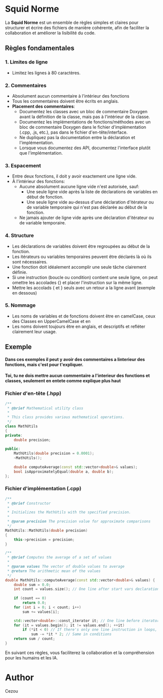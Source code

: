 # Squid Norme

La **Squid Norme** est un ensemble de règles simples et claires pour structurer 
et écrire des fichiers de manière cohérente, afin de faciliter la collaboration
et améliorer la lisibilité du code.

## Règles fondamentales

### 1. Limites de ligne
- Limitez les lignes à 80 caractères.

### 2. Commentaires
- Absolument aucun commentaire à l'intérieur des fonctions
- Tous les commentaires doivent être écrits en anglais.
- **Placement des commentaires**:
  - Documentez les classes avec un bloc de commentaire Doxygen avant la 
    définition de la classe, mais pas à l'intérieur de la classe.
  - Documentez les implémentations de fonctions/méthodes avec un bloc de 
    commentaire Doxygen dans le fichier d'implémentation (.cpp, .js, etc.), 
    pas dans le fichier d'en-tête/interface.
  - Ne dupliquez pas la documentation entre la déclaration et l'implémentation.
  - Lorsque vous documentez des API, documentez l'interface plutôt que 
    l'implémentation.

### 3. Espacement
- Entre deux fonctions, il doit y avoir exactement une ligne vide.
- À l'intérieur des fonctions:
  - Aucune absolument aucune ligne vide n'est autorisée, sauf:
    - Une seule ligne vide après la liste de déclarations de variables en début de fonction.
    - Une seule ligne vide au-dessus d'une déclaration d'itérateur ou de variable temporaire 
      qui n'est pas déclarée au début de la fonction.
  - Ne jamais ajouter de ligne vide après une déclaration d'itérateur ou de variable temporaire.

### 4. Structure
- Les déclarations de variables doivent être regroupées au début de la fonction.
- Les itérateurs ou variables temporaires peuvent être déclarés là où ils sont nécessaires.
- Une fonction doit idéalement accomplir une seule tâche clairement définie.
- Si une instruction (boucle ou condition) contient une seule ligne, on peut omettre les accolades {} et placer l'instruction sur la même ligne.
- Mettre les accolads { et } seuls avec un retour a la ligne avant (exemple en dessous)
  

### 5. Nommage
- Les noms de variables et de fonctions doivent être en camelCase, ceux des Classes en UpperCamelCase et en 
- Les noms doivent toujours être en anglais, et descriptifs et refléter clairement leur usage.

## Exemple
#### Dans ces exemples il peut y avoir des commentaires a linterieur des fonctions, mais c'est pour t'expliquer.
#### Toi, tu ne dois mettre aucun commentaire a l'interieur des fonctions et classes, seulement en entete comme explique plus haut

### Fichier d'en-tête (.hpp)

```cpp
/**
 * @brief Mathematical utility class
 * 
 * This class provides various mathematical operations.
 */
class MathUtils
{
private:
    double precision;
    
public:
    MathUtils(double precision = 0.0001);
    ~MathUtils();
    
    double computeAverage(const std::vector<double>& values);
    bool isApproximatelyEqual(double a, double b);
};
```

### Fichier d'implémentation (.cpp)

```cpp
/**
 * @brief Constructor
 * 
 * Initializes the MathUtils with the specified precision.
 * 
 * @param precision The precision value for approximate comparisons
 */
MathUtils::MathUtils(double precision)
{
    this->precision = precision;
}

/**
 * @brief Computes the average of a set of values
 * 
 * @param values The vector of double values to average
 * @return The arithmetic mean of the values
 */
double MathUtils::computeAverage(const std::vector<double>& values) {
    double sum = 0.0;
    int count = values.size(); // One line after start vars declaration
    
    if (count == 0)
        return 0.0;
    for (int i = 0; i < count; i++)
        sum += values[i];

    std::vector<double>::const_iterator it; // One line before iterator declaration
    for (it = values.begin(); it != values.end(); ++it)
        if (*it < 0) // If there's only one line instruction in loops, no brackets needed but still put a \n and indent
            sum -= *it * 2; // Same in conditions
    return sum / count;
}
```

En suivant ces règles, vous faciliterez la collaboration et la compréhension 
pour les humains et les IA.

# Author

Cezou